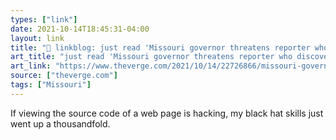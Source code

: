 ```yaml
---
types: ["link"]
date: 2021-10-14T18:45:31-04:00
layout: link
title: "🔗 linkblog: just read 'Missouri governor threatens reporter who discovered state site spilling private info - The Verge'"
art_title: "just read 'Missouri governor threatens reporter who discovered state site spilling private info - The Verge"
art_link: "https://www.theverge.com/2021/10/14/22726866/missouri-governor-department-elementary-secondary-education-ssn-vulnerability-disclosure"
source: ["theverge.com"]
tags: ["Missouri"]
---
```

If viewing the source code of a web page is hacking, my black hat skills just went up a thousandfold.
